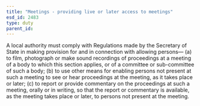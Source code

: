 ```yaml
---
title: "Meetings - providing live or later access to meetings"
esd_id: 2483
type: duty
parent_id:  
---
```


A local authority must comply with Regulations made by the Secretary of State in making provision for and in connection with allowing persons—
(a) to film, photograph or make sound recordings of proceedings at a meeting of a body to which this section applies, or of a committee or sub-committee of such a body;
(b) to use other means for enabling persons not present at such a meeting to see or hear proceedings at the meeting, as it takes place or later;
(c) to report or provide commentary on the proceedings at such a meeting, orally or in writing, so that the report or commentary is available, as the meeting takes place or later, to persons not present at the meeting.

